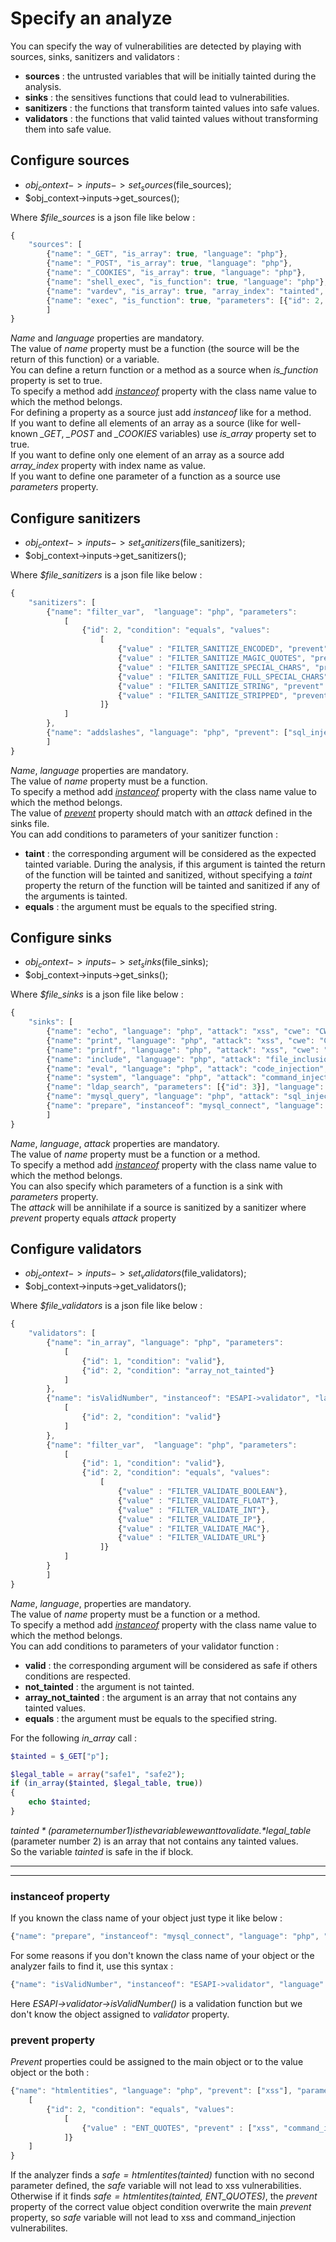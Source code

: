 # Specify an analyze

You can specify the way of vulnerabilities are detected by playing with sources, sinks, sanitizers and validators :

- **sources** : the untrusted variables that will be initially tainted during the analysis.
- **sinks** : the sensitives functions that could lead to vulnerabilities.
- **sanitizers** : the functions that transform tainted values into safe values.
- **validators** : the functions that valid tainted values without transforming them into safe value.

## Configure sources
- $obj_context->inputs->set_sources($file_sources);
- $obj_context->inputs->get_sources();

Where *$file_sources* is a json file like below :
```javascript
{
    "sources": [
        {"name": "_GET", "is_array": true, "language": "php"},
        {"name": "_POST", "is_array": true, "language": "php"},
        {"name": "_COOKIES", "is_array": true, "language": "php"},
        {"name": "shell_exec", "is_function": true, "language": "php"},
        {"name": "vardev", "is_array": true, "array_index": "tainted", "language": "php", "type": "for dev purposes"},
        {"name": "exec", "is_function": true, "parameters": [{"id": 2, "is_array": true, "array_index": 0}], "language": "php"}
        ]
}
```
*Name* and *language* properties are mandatory.  
The value of *name* property must be a function (the source will be the return of this function) or a variable.  
You can define a return function or a method as a source when *is_function* property is set to true.  
To specify a method add *[instanceof](#instanceof-property)* property with the class name value to which the method belongs.  
For defining a property as a source just add *instanceof* like for a method.  
If you want to define all elements of an array as a source (like for well-known *_GET*, *_POST* and *_COOKIES* variables) use *is_array* property set to true.  
If you want to define only one element of an array as a source add *array_index* property with index name as value.  
If you want to define one parameter of a function as a source use *parameters* property.

## Configure sanitizers
- $obj_context->inputs->set_sanitizers($file_sanitizers);
- $obj_context->inputs->get_sanitizers();

Where *$file_sanitizers* is a json file like below :
```javascript
{
    "sanitizers": [
        {"name": "filter_var",  "language": "php", "parameters": 
            [
                {"id": 2, "condition": "equals", "values": 
                    [
                        {"value" : "FILTER_SANITIZE_ENCODED", "prevent" : ["xss"]},
                        {"value" : "FILTER_SANITIZE_MAGIC_QUOTES", "prevent" : ["command_injection", "sql_injection"]},
                        {"value" : "FILTER_SANITIZE_SPECIAL_CHARS", "prevent" : ["xss"]},
                        {"value" : "FILTER_SANITIZE_FULL_SPECIAL_CHARS", "prevent" : ["xss"]},
                        {"value" : "FILTER_SANITIZE_STRING", "prevent" : ["xss"]},
                        {"value" : "FILTER_SANITIZE_STRIPPED", "prevent" : ["xss"]}
                    ]}
            ]
        },
        {"name": "addslashes", "language": "php", "prevent": ["sql_injection", "command_injection"]}
        ]
}
```
*Name*, *language* properties are mandatory.  
The value of *name* property must be a function.  
To specify a method add *[instanceof](#instanceof-property)* property with the class name value to which the method belongs.  
The value of *[prevent](#prevent-property)* property should match with an *attack* defined in the sinks file.  
You can add conditions to parameters of your sanitizer function :  
- **taint** : the corresponding argument will be considered as the expected tainted variable. During the analysis, if this argument is tainted the return of the function will be tainted and sanitized, without specifying  a *taint* property the return of the function will be tainted and sanitized if any of the arguments is tainted.
- **equals** : the argument must be equals to the specified string.

## Configure sinks
- $obj_context->inputs->set_sinks($file_sinks);
- $obj_context->inputs->get_sinks();

Where *$file_sinks* is a json file like below :
```javascript
{
    "sinks": [
        {"name": "echo", "language": "php", "attack": "xss", "cwe": "CWE_79"},
        {"name": "print", "language": "php", "attack": "xss", "cwe": "CWE_79"},
        {"name": "printf", "language": "php", "attack": "xss", "cwe": "CWE_79"},
        {"name": "include", "language": "php", "attack": "file_inclusion", "cwe": "CWE_98"},
        {"name": "eval", "language": "php", "attack": "code_injection", "cwe": "CWE_95"},
        {"name": "system", "language": "php", "attack": "command_injection", "cwe": "CWE_78"},        
        {"name": "ldap_search", "parameters": [{"id": 3}], "language": "php", "attack": "ldap_injection", "cwe": "CWE_90"},
        {"name": "mysql_query", "language": "php", "attack": "sql_injection", "cwe": "CWE_89"},
        {"name": "prepare", "instanceof": "mysql_connect", "language": "php", "attack": "sql_injection", "cwe": "CWE_89"}
        ]
}
```
*Name*, *language*, *attack* properties are mandatory.  
The value of *name* property must be a function or a method.  
To specify a method add *[instanceof](#instanceof-property)* property with the class name value to which the method belongs.  
You can also specify which parameters of a function is a sink with *parameters* property.  
The *attack* will be annihilate if a source is sanitized by a sanitizer where *prevent* property equals *attack* property

## Configure validators
- $obj_context->inputs->set_validators($file_validators);
- $obj_context->inputs->get_validators();

Where *$file_validators* is a json file like below :
```javascript
{
    "validators": [
        {"name": "in_array", "language": "php", "parameters": 
            [
                {"id": 1, "condition": "valid"},
                {"id": 2, "condition": "array_not_tainted"}
            ]
        },
        {"name": "isValidNumber", "instanceof": "ESAPI->validator", "language": "php", "parameters": 
            [
                {"id": 2, "condition": "valid"}
            ]
        },
        {"name": "filter_var",  "language": "php", "parameters": 
            [
                {"id": 1, "condition": "valid"},
                {"id": 2, "condition": "equals", "values": 
                    [
                        {"value" : "FILTER_VALIDATE_BOOLEAN"},
                        {"value" : "FILTER_VALIDATE_FLOAT"},
                        {"value" : "FILTER_VALIDATE_INT"},
                        {"value" : "FILTER_VALIDATE_IP"},
                        {"value" : "FILTER_VALIDATE_MAC"},
                        {"value" : "FILTER_VALIDATE_URL"}
                    ]}
            ]
        }
        ]
}
```
*Name*, *language*, properties are mandatory.  
The value of *name* property must be a function or a method.  
To specify a method add *[instanceof](#instanceof-property)* property with the class name value to which the method belongs.  
You can add conditions to parameters of your validator function :  
- **valid** : the corresponding argument will be considered as safe if others conditions are respected.
- **not_tainted** : the argument is not tainted.
- **array_not_tainted** : the argument is an array that not contains any tainted values.
- **equals** : the argument must be equals to the specified string.

For the following *in_array* call : 
```php
$tainted = $_GET["p"];

$legal_table = array("safe1", "safe2");
if (in_array($tainted, $legal_table, true)) 
{
    echo $tainted;
} 
```
*$tainted* (parameter number 1) is the variable we want to validate.  
*$legal_table* (parameter number 2) is an array that not contains any tainted values.  
So the variable *tainted* is safe in the if block.

***
***

### instanceof property

If you known the class name of your object just type it like below :
```javascript
{"name": "prepare", "instanceof": "mysql_connect", "language": "php", "attack": "sql_injection", "cwe": "CWE_89"}
```
For some reasons if you don't known the class name of your object or the analyzer fails to find it, use this syntax :
```javascript
{"name": "isValidNumber", "instanceof": "ESAPI->validator", "language": "php"}
```
Here *ESAPI->validator->isValidNumber()* is a validation function but we don't know the object assigned to *validator* property.

### prevent property

*Prevent* properties could be assigned to the main object or to the value object or the both :
```javascript
{"name": "htmlentities", "language": "php", "prevent": ["xss"], "parameters": 
    [
        {"id": 2, "condition": "equals", "values": 
            [
                {"value" : "ENT_QUOTES", "prevent" : ["xss", "command_injection"]}
            ]}
    ]
}
```
If the analyzer finds a *$safe = htmlentites($tainted)* function with no second parameter defined, the *safe* variable will not lead to xss vulnerabilities.
Otherwise if it finds *$safe = htmlentites($tainted, ENT_QUOTES)*, the *prevent* property of the correct value object condition overwrite the main *prevent* property, so *safe* variable will not lead to xss and command_injection vulnerabilites.
